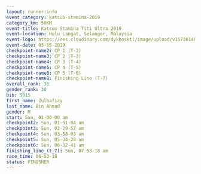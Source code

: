 ```yaml
---
layout: runner-info 
event_category: katsuo-stamina-2019 
category_km: 50KM 
event-title: Katsuo Stamina Titi Ultra 2019 
event-location: Hulu Langat, Selangor, Malaysia 
event-logo: https://res.cloudinary.com/dykbosktl/image/upload/v1573614825/Logo/Logo_p7ft6n.png
event-date: 03-15-2019 
checkpoint-name2: CP 1 (T-2) 
checkpoint-name3: CP 2 (T-3) 
checkpoint-name4: CP 3 (T-4) 
checkpoint-name5: CP 4 (T-5) 
checkpoint-name6: CP 5 (T-6) 
checkpoint-name8: Finishing Line (T-7) 
overall_rank: 36
gender_rank: 30
bib: 5015
first_name: Zulhafizy
last_name: Bin Ahmad
gender: M
start: Sun, 01-00-00 am
checkpoint2: Sun, 01-51-04 am
checkpoint3: Sun, 02-29-52 am
checkpoint4: Sun, 03-58-03 am
checkpoint5: Sun, 05-34-28 am
checkpoint6: Sun, 06-32-41 am
finishing_line_(t_7): Sun, 07-53-18 am
race_time: 06-53-18
status: FINISHER
---
```

